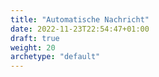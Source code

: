 ```yaml
---
title: "Automatische Nachricht"
date: 2022-11-23T22:54:47+01:00
draft: true
weight: 20
archetype: "default"
---
```

